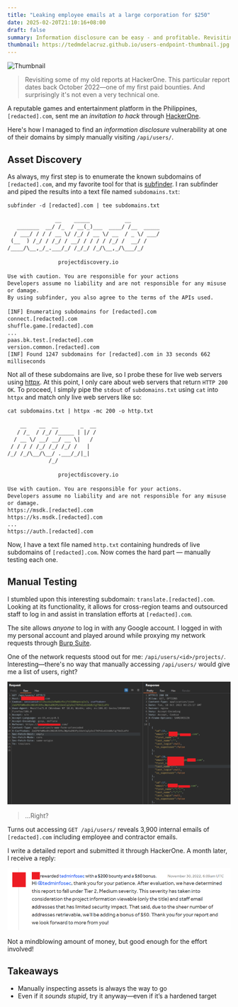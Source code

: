 ```yaml
---
title: "Leaking employee emails at a large corporation for $250"
date: 2025-02-20T21:10:16+08:00
draft: false
summary: Information disclosure can be easy - and profitable. Revisiting one of my first paid bounties.
thumbnail: https://tedmdelacruz.github.io/users-endpoint-thumbnail.jpg
---
```


![Thumbnail](/users-endpoint-thumbnail.jpg)

> Revisiting some of my old reports at HackerOne. This particular report dates back October 2022—one of my first paid bounties. And surprisingly it's not even a very technical one.

A reputable games and entertainment platform in the Philippines, `[redacted].com`, sent me an _invitation to hack_ through [HackerOne](https://hackerone.com).

Here's how I managed to find an _information disclosure_ vulnerability at one of their domains by simply manually visiting `/api/users/`.

## Asset Discovery

As always, my first step is to enumerate the known subdomains of `[redacted].com`, and my favorite tool for that is [subfinder](https://github.com/projectdiscovery/subfinder). I ran subfinder and piped the results into a text file named `subdomains.txt`:

```plaintext
subfinder -d [redacted].com | tee subdomains.txt

               __    _____           __
   _______  __/ /_  / __(_)___  ____/ /__  _____
  / ___/ / / / __ \/ /_/ / __ \/ __  / _ \/ ___/
 (__  ) /_/ / /_/ / __/ / / / / /_/ /  __/ /
/____/\__,_/_.___/_/ /_/_/ /_/\__,_/\___/_/

                projectdiscovery.io

Use with caution. You are responsible for your actions
Developers assume no liability and are not responsible for any misuse or damage.
By using subfinder, you also agree to the terms of the APIs used.

[INF] Enumerating subdomains for [redacted].com
connect.[redacted].com
shuffle.game.[redacted].com
...
paas.bk.test.[redacted].com
version.common.[redacted].com
[INF] Found 1247 subdomains for [redacted].com in 33 seconds 662 milliseconds
```

Not all of these subdomains are live, so I probe these for live web servers using [httpx](https://github.com/projectdiscovery/httpx). At this point, I only care about web servers that return `HTTP 200 OK`. To proceed, I simply pipe the `stdout` of `subdomains.txt` using `cat` into `httpx` and match only live web servers like so:

```plaintext
cat subdomains.txt | httpx -mc 200 -o http.txt

    __    __  __       _  __
   / /_  / /_/ /_____ | |/ /
  / __ \/ __/ __/ __ \|   /
 / / / / /_/ /_/ /_/ /   |
/_/ /_/\__/\__/ .___/_/|_|
             /_/              

                projectdiscovery.io

Use with caution. You are responsible for your actions.
Developers assume no liability and are not responsible for any misuse or damage.
https://msdk.[redacted].com
https://ks.msdk.[redacted].com
...
https://auth.[redacted].com
```

Now, I have a text file named `http.txt` containing hundreds of live subdomains of `[redacted].com`. Now comes the hard part — manually testing each one.

## Manual Testing

I stumbled upon this interesting subdomain: `translate.[redacted].com`. Looking at its functionality, it allows for cross-region teams and outsourced staff to log in and assist in translation efforts at `[redacted].com`.

The site allows _anyone_ to log in with any Google account. I logged in with my personal account and played around while proxying my network requests through [Burp Suite](https://portswigger.net/burp).

One of the network requests stood out for me: `/api/users/<id>/projects/`. Interesting—there's no way that manually accessing `/api/users/` would give me a list of users, right?

![users endpoint](/users-endpoint.PNG)
> ...Right?

Turns out accessing `GET /api/users/` reveals 3,900 internal emails of `[redacted].com` including employee and contractor emails.

I write a detailed report and submitted it through HackerOne. A month later, I receive a reply:

![reward](/users-endpoint-reward.PNG)

Not a mindblowing amount of money, but good enough for the effort involved!

## Takeaways
- Manually inspecting assets is always the way to go
- Even if it _sounds stupid_, try it anyway—even if it’s a hardened target